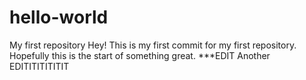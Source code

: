 # hello-world
My first repository
Hey!
This is my first commit for my first repository.
Hopefully this is the start of something great.
***EDIT
Another EDITITITITITIT
